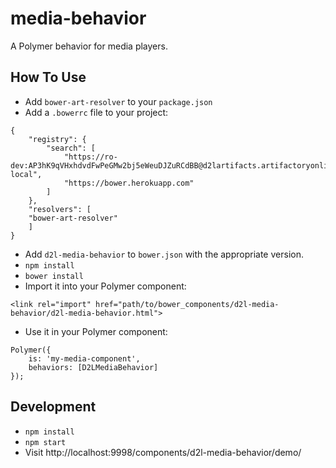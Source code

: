 # media-behavior

A Polymer behavior for media players.

## How To Use

* Add `bower-art-resolver` to your `package.json`
* Add a `.bowerrc` file to your project:
```
{
	"registry": {
		"search": [
			"https://ro-dev:AP3hK9qVHxhdvdFwPeGMw2bj5eWeuDJZuRCdBB@d2lartifacts.artifactoryonline.com/d2lartifacts/api/bower/bower-local",
			"https://bower.herokuapp.com"
  		]
	},
	"resolvers": [
  	"bower-art-resolver"
	]
}
```
* Add `d2l-media-behavior` to `bower.json` with the appropriate version.
* `npm install`
* `bower install`
* Import it into your Polymer component: 
```
<link rel="import" href="path/to/bower_components/d2l-media-behavior/d2l-media-behavior.html">
```
* Use it in your Polymer component:
```
Polymer({
	is: 'my-media-component',
	behaviors: [D2LMediaBehavior]
});
```

## Development

* `npm install`
* `npm start`
* Visit http://localhost:9998/components/d2l-media-behavior/demo/
